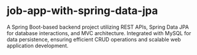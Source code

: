 # job-app-with-spring-data-jpa
A Spring Boot-based backend project utilizing REST APIs, Spring Data JPA for database interactions, and MVC architecture. Integrated with MySQL for data persistence, ensuring efficient CRUD operations and scalable web application development.
